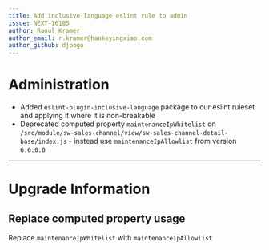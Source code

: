 ```yaml
---
title: Add inclusive-language eslint rule to admin
issue: NEXT-16185
author: Raoul Kramer
author_email: r.kramer@haokeyingxiao.com 
author_github: djpogo
---
```

# Administration
* Added `eslint-plugin-inclusive-language` package to our eslint ruleset and applying it where it is non-breakable
* Deprecated computed property `maintenanceIpWhitelist` on `/src/module/sw-sales-channel/view/sw-sales-channel-detail-base/index.js` - instead use `maintenanceIpAllowlist` from version `6.6.0.0`
___
# Upgrade Information
## Replace computed property usage
Replace `maintenanceIpWhitelist` with `maintenanceIpAllowlist`
